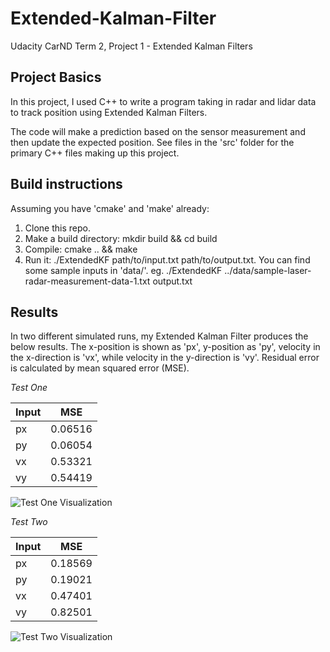 # Extended-Kalman-Filter
Udacity CarND Term 2, Project 1 - Extended Kalman Filters

## Project Basics
In this project, I used C++ to write a program taking in radar and lidar data to track position using Extended Kalman Filters.

The code will make a prediction based on the sensor measurement and then update the expected position. See files in the 'src' folder for the primary C++ files making up this project.

## Build instructions
Assuming you have 'cmake' and 'make' already:
1. Clone this repo.
2. Make a build directory: mkdir build && cd build
3. Compile: cmake .. && make
4. Run it: ./ExtendedKF path/to/input.txt path/to/output.txt. You can find some sample inputs in 'data/'.
    eg. ./ExtendedKF ../data/sample-laser-radar-measurement-data-1.txt output.txt

## Results
In two different simulated runs, my Extended Kalman Filter produces the below results. The x-position is shown as 'px', y-position as 'py', velocity in the x-direction is 'vx', while velocity in the y-direction is 'vy'. Residual error is calculated by mean squared error (MSE).

*Test One*

| Input |   MSE   |
| ----- | ------- |
|  px   | 0.06516 |
|  py   | 0.06054 |
|  vx   | 0.53321 |
|  vy   | 0.54419 |

![Test One Visualization](https://github.com/mvirgo/Extended-Kalman-Filter/blob/master/vis_1.png "Test One Visualization")

*Test Two*

| Input |   MSE   |
| ----- | ------- |
|  px   | 0.18569 |
|  py   | 0.19021 |
|  vx   | 0.47401 |
|  vy   | 0.82501 |

![Test Two Visualization](https://github.com/mvirgo/Extended-Kalman-Filter/blob/master/vis_2.png "Test Two Visualization")
